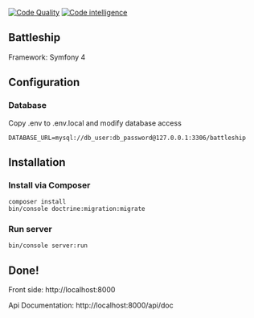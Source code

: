 [![Code Quality](https://img.shields.io/scrutinizer/g/kadirov/battleship.svg)](https://scrutinizer-ci.com/g/kadirov/battleship)
[![Code intelligence](https://scrutinizer-ci.com/g/kadirov/battleship/badges/code-intelligence.svg?b=master)](https://scrutinizer-ci.com/g/kadirov/battleship)

Battleship
------------

Framework: Symfony 4

## Configuration

### Database

Copy .env to .env.local and modify database access

~~~
DATABASE_URL=mysql://db_user:db_password@127.0.0.1:3306/battleship
~~~

## Installation


### Install via Composer
~~~
composer install
bin/console doctrine:migration:migrate
~~~

### Run server
~~~
bin/console server:run
~~~

## Done!

Front side: http://localhost:8000

Api Documentation: http://localhost:8000/api/doc

